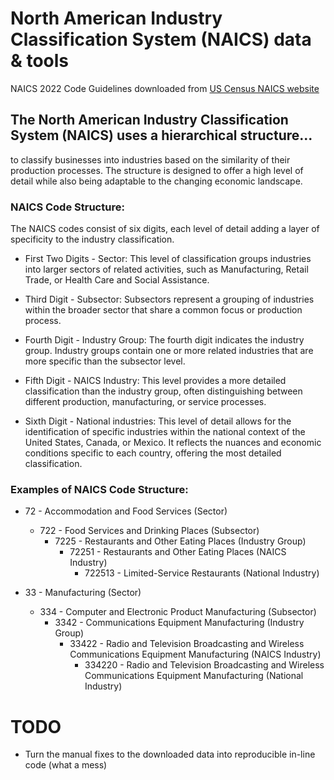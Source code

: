 # North American Industry Classification System (NAICS) data & tools

NAICS 2022 Code Guidelines downloaded from [US Census NAICS
website](https://www.census.gov/naics/?48967)

## The North American Industry Classification System (NAICS) uses a hierarchical structure...

to classify businesses into industries based on the similarity of
their production processes. The structure is designed to offer a high
level of detail while also being adaptable to the changing economic landscape.

### NAICS Code Structure:

The NAICS codes consist of six digits, each level of detail adding a
layer of specificity to the industry classification.

-   First Two Digits - Sector: This level of classification groups
    industries into larger sectors of related activities, such as
    Manufacturing, Retail Trade, or Health Care and Social Assistance.

-   Third Digit - Subsector: Subsectors represent a grouping of
    industries within the broader sector that share a common focus or
    production process.

-   Fourth Digit - Industry Group: The fourth digit indicates the
    industry group. Industry groups contain one or more related
    industries that are more specific than the subsector level.

-   Fifth Digit - NAICS Industry: This level provides a more detailed
    classification than the industry group, often distinguishing between
    different production, manufacturing, or service processes.

-   Sixth Digit - National industries: This level of detail allows for
    the identification of specific industries within the national
    context of the United States, Canada, or Mexico. It reflects the
    nuances and economic conditions specific to each country, offering
    the most detailed classification.

### Examples of NAICS Code Structure:

-   72 - Accommodation and Food Services (Sector)
    -   722 - Food Services and Drinking Places (Subsector)
        -   7225 - Restaurants and Other Eating Places (Industry Group)
            -   72251 - Restaurants and Other Eating Places (NAICS
                Industry)
                -   722513 - Limited-Service Restaurants (National
                    Industry)

-   33 - Manufacturing (Sector)
    -   334 - Computer and Electronic Product Manufacturing (Subsector)
        -   3342 - Communications Equipment Manufacturing (Industry
            Group)
            -   33422 - Radio and Television Broadcasting and Wireless
                Communications Equipment Manufacturing (NAICS Industry)
                -   334220 - Radio and Television Broadcasting and
                    Wireless Communications Equipment Manufacturing
                    (National Industry)

# TODO

-   Turn the manual fixes to the downloaded data into reproducible
    in-line code (what a mess)
